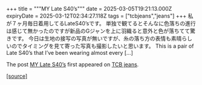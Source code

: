 +++
title = """MY Late S40’s"""
date = 2025-03-05T19:21:13.000Z
expiryDate = 2025-03-12T02:34:27.118Z
tags = ["tcbjeans","jeans"]
+++
私が７ヶ月毎日着用してるLateS40’sです。 単独で観てるとそんなに色落ちの進行は感じて無かったのですが新品のGジャンを上に羽織ると意外と色が落ちてて驚きです。 今日は生地の接写の写真が無いですが、糸の落ち方の表情も素晴らしいのでタイミングを見て寄った写真も撮影したいと思います。 This is a pair of Late S40’s that I’ve been wearing almost every \[…\]

The post [MY Late S40’s](http://tcbjeans.com/2025/03/06/51513) first appeared on [TCB jeans](http://tcbjeans.com).

[[source]](http://tcbjeans.com/2025/03/06/51513)
